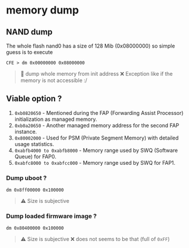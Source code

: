 # memory dump

## NAND dump
The whole flash nand0 has a size of 128 Mib (0x08000000) so simple guess is to execute 
```
CFE > dm 0x00000000 0x08000000
```
> 📖
> dump whole memory from init address
> ❌
>  Exception like if the memory is not accessible :/

## Viable option ?

1. `0xb0820650` - Mentioned during the FAP (Forwarding Assist Processor) initialization as managed memory.
2. `0xb0a20650` - Another managed memory address for the second FAP instance.
3. `0x80002000` - Used for PSM (Private Segment Memory) with detailed usage statistics.
4. `0xabfb4000 to 0xabfb8000` - Memory range used by SWQ (Software Queue) for FAP0.
5. `0xabfc8000 to 0xabfcc000` - Memory range used by SWQ for FAP1.

### Dump uboot ? 
```
dm 0x8ff00000 0x100000
```
> ⚠️ Size is subjective

### Dump loaded firmware image ?
```
dm 0x80400000 0x100000
```
> ⚠️ Size is subjective
>  ❌ does not seems to be that (full of `0xFF`)




